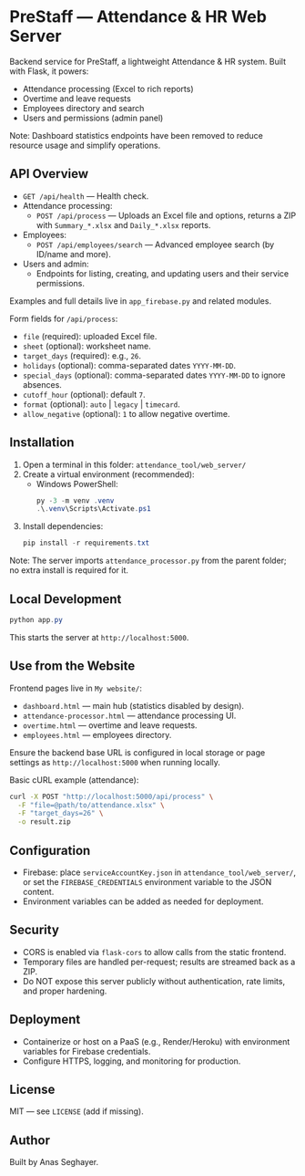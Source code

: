 # PreStaff — Attendance & HR Web Server

Backend service for PreStaff, a lightweight Attendance & HR system. Built with Flask, it powers:

- Attendance processing (Excel to rich reports)
- Overtime and leave requests
- Employees directory and search
- Users and permissions (admin panel)

Note: Dashboard statistics endpoints have been removed to reduce resource usage and simplify operations.

## API Overview
- `GET /api/health` — Health check.
- Attendance processing:
  - `POST /api/process` — Uploads an Excel file and options, returns a ZIP with `Summary_*.xlsx` and `Daily_*.xlsx` reports.
- Employees:
  - `POST /api/employees/search` — Advanced employee search (by ID/name and more).
- Users and admin:
  - Endpoints for listing, creating, and updating users and their service permissions.

Examples and full details live in `app_firebase.py` and related modules.

Form fields for `/api/process`:
- `file` (required): uploaded Excel file.
- `sheet` (optional): worksheet name.
- `target_days` (required): e.g., `26`.
- `holidays` (optional): comma-separated dates `YYYY-MM-DD`.
- `special_days` (optional): comma-separated dates `YYYY-MM-DD` to ignore absences.
- `cutoff_hour` (optional): default `7`.
- `format` (optional): `auto` | `legacy` | `timecard`.
- `allow_negative` (optional): `1` to allow negative overtime.

## Installation
1. Open a terminal in this folder:
   `attendance_tool/web_server/`
2. Create a virtual environment (recommended):
   - Windows PowerShell:
     ```powershell
     py -3 -m venv .venv
     .\.venv\Scripts\Activate.ps1
     ```
3. Install dependencies:
   ```powershell
   pip install -r requirements.txt
   ```

Note: The server imports `attendance_processor.py` from the parent folder; no extra install is required for it.

## Local Development
```powershell
python app.py
```
This starts the server at `http://localhost:5000`.

## Use from the Website
Frontend pages live in `My website/`:
- `dashboard.html` — main hub (statistics disabled by design).
- `attendance-processor.html` — attendance processing UI.
- `overtime.html` — overtime and leave requests.
- `employees.html` — employees directory.

Ensure the backend base URL is configured in local storage or page settings as `http://localhost:5000` when running locally.

Basic cURL example (attendance):
```bash
curl -X POST "http://localhost:5000/api/process" \
  -F "file=@path/to/attendance.xlsx" \
  -F "target_days=26" \
  -o result.zip
```

## Configuration
- Firebase: place `serviceAccountKey.json` in `attendance_tool/web_server/`, or set the `FIREBASE_CREDENTIALS` environment variable to the JSON content.
- Environment variables can be added as needed for deployment.

## Security
- CORS is enabled via `flask-cors` to allow calls from the static frontend.
- Temporary files are handled per-request; results are streamed back as a ZIP.
- Do NOT expose this server publicly without authentication, rate limits, and proper hardening.

## Deployment
- Containerize or host on a PaaS (e.g., Render/Heroku) with environment variables for Firebase credentials.
- Configure HTTPS, logging, and monitoring for production.

## License
MIT — see `LICENSE` (add if missing).

## Author
Built by Anas Seghayer.
